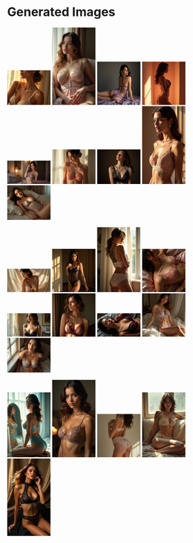 # Generated Images



<img src="2025_06_21_01.webp" width="100"/> <img src="2025_06_21_02.webp" width="100"/> <img src="2025_06_21_03.webp" width="100"/> <img src="2025_06_21_04.webp" width="100"/> <img src="2025_06_21_05.webp" width="100"/> <img src="2025_06_21_06.webp" width="100"/> <img src="2025_06_21_07.webp" width="100"/> <img src="2025_06_21_08.webp" width="100"/> <img src="2025_06_21_09.webp" width="100"/>

<img src="2025_06_21_10.webp" width="100"/> <img src="2025_06_21_11.webp" width="100"/> <img src="2025_06_21_12.webp" width="100"/> <img src="2025_06_21_13.webp" width="100"/> <img src="2025_06_21_14.webp" width="100"/> <img src="2025_06_21_15.webp" width="100"/> <img src="2025_06_21_16.webp" width="100"/> <img src="2025_06_21_17.webp" width="100"/> <img src="2025_06_21_18.webp" width="100"/>

<img src="2025_06_21_19.webp" width="100"/> <img src="2025_06_21_20.webp" width="100"/> <img src="2025_06_21_21.webp" width="100"/> <img src="2025_06_21_22.webp" width="100"/> <img src="2025_06_21_23.webp" width="100"/>